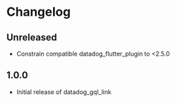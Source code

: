 # Changelog

## Unreleased

* Constrain compatible datadog_flutter_plugin to <2.5.0

## 1.0.0

* Initial release of datadog_gql_link
